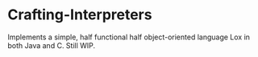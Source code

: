 # Crafting-Interpreters
Implements a simple, half functional half object-oriented language Lox in both Java and C. Still WIP.
